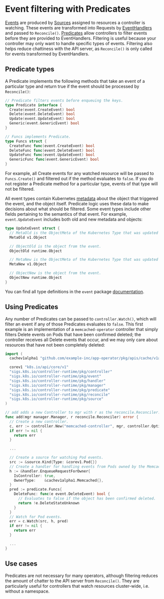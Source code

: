 # Event filtering with Predicates

[Events][doc_event] are produced by [Sources][doc_source] assigned to resources a controller is watching. These events are transformed into Requests by [EventHandlers][doc_eventhandler] and passed to `Reconcile()`. [Predicates][doc_predicate] allow controllers to filter events before they are provided to EventHandlers. Filtering is useful because your controller may only want to handle specific types of events. Filtering also helps reduce chattiness with the API server, as `Reconcile()` is only called for events transformed by EventHandlers.

## Predicate types

A Predicate implements the following methods that take an event of a particular type and return true if the event should be processed by `Reconcile()`:

```Go
// Predicate filters events before enqueuing the keys.
type Predicate interface {
  Create(event.CreateEvent) bool
  Delete(event.DeleteEvent) bool
  Update(event.UpdateEvent) bool
  Generic(event.GenericEvent) bool
}

// Funcs implements Predicate.
type Funcs struct {
  CreateFunc func(event.CreateEvent) bool
  DeleteFunc func(event.DeleteEvent) bool
  UpdateFunc func(event.UpdateEvent) bool
  GenericFunc func(event.GenericEvent) bool
}
```

For example, all Create events for any watched resource will be passed to `Funcs.Create()` and filtered out if the method evaluates to `false`. If you do not register a Predicate method for a particular type, events of that type will not be filtered.

All event types contain Kubernetes [metadata][doc_object_metadata] about the object that triggered the event, and the object itself. Predicate logic uses these data to make decisions about what should be filtered. Some event types include other fields pertaining to the semantics of that event. For example, `event.UpdateEvent` includes both old and new metadata and objects:

```Go
type UpdateEvent struct {
  // MetaOld is the ObjectMeta of the Kubernetes Type that was updated (before the update).
  MetaOld v1.Object

  // ObjectOld is the object from the event.
  ObjectOld runtime.Object

  // MetaNew is the ObjectMeta of the Kubernetes Type that was updated (after the update).
  MetaNew v1.Object

  // ObjectNew is the object from the event.
  ObjectNew runtime.Object
}
```

You can find all type definitions in the `event` package [documentation][doc_event].

## Using Predicates

Any number of Predicates can be passed to `controller.Watch()`, which will filter an event if any of those Predicates evaluates to `false`. This first example is an implementation of a `memcached-operator` controller that simply filters Delete events on Pods that have been confirmed deleted; the controller receives all Delete events that occur, and we may only care about resources that have not been completely deleted:

```Go
import (
  cachev1alpha1 "github.com/example-inc/app-operator/pkg/apis/cache/v1alpha1"

  corev1 "k8s.io/api/core/v1"
  "sigs.k8s.io/controller-runtime/pkg/controller"
  "sigs.k8s.io/controller-runtime/pkg/event"
  "sigs.k8s.io/controller-runtime/pkg/handler"
  "sigs.k8s.io/controller-runtime/pkg/manager"
  "sigs.k8s.io/controller-runtime/pkg/predicate"
  "sigs.k8s.io/controller-runtime/pkg/reconcile"
  "sigs.k8s.io/controller-runtime/pkg/source"
)

// add adds a new Controller to mgr with r as the reconcile.Reconciler.
func add(mgr manager.Manager, r reconcile.Reconciler) error {
  // Create a new controller.
  c, err := controller.New("memcached-controller", mgr, controller.Options{Reconciler: r})
  if err != nil {
    return err
  }

  ...

  // Create a source for watching Pod events.
  src := &source.Kind{Type: &corev1.Pod{}}
  // Create a handler for handling events from Pods owned by the Memcached resource.
  h := &handler.EnqueueRequestForOwner{
    IsController: true,
    OwnerType:    &cachev1alpha1.Memcached{},
  }
  pred := predicate.Funcs{
    DeleteFunc: func(e event.DeleteEvent) bool {
      // Evaluates to false if the object has been confirmed deleted.
      return !e.DeleteStateUnknown
    }
  }
  // Watch for Pod events.
  err = c.Watch(src, h, pred)
  if err != nil {
    return err
  }

  ...
}
```

## Use cases

Predicates are not necessary for many operators, although filtering reduces the amount of chatter to the API server from `Reconcile()`. They are particularly useful for controllers that watch resources cluster-wide, i.e. without a namespace.

[doc_event]:https://godoc.org/sigs.k8s.io/controller-runtime/pkg/event
[doc_source]:https://godoc.org/sigs.k8s.io/controller-runtime/pkg/source#Source
[doc_eventhandler]:https://godoc.org/sigs.k8s.io/controller-runtime/pkg/handler#EventHandler
[doc_predicate]:https://godoc.org/github.com/kubernetes-sigs/controller-runtime/pkg/predicate
[doc_object_metadata]:https://godoc.org/k8s.io/apimachinery/pkg/apis/meta/v1#Object
